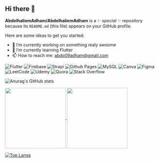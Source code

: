 ## Hi there 👋


**AbdelhaliemAdham/AbdelhaliemAdham** is a ✨ _special_ ✨ repository because its `README.md` (this file) appears on your GitHub profile.

Here are some ideas to get you started:

- 🔭 I’m currently working on something realy awsome
- 🌱 I’m currently learning Flutter 
- 📫 How to reach me: abdo09adham@gmail.com

![Flutter](https://img.shields.io/badge/Flutter-%2302569B.svg?style=for-the-badge&logo=Flutter&logoColor=white)
![Firebase](https://img.shields.io/badge/firebase-a08021?style=for-the-badge&logo=firebase&logoColor=ffcd34)
![Strapi](https://img.shields.io/badge/strapi-%232E7EEA.svg?style=for-the-badge&logo=strapi&logoColor=white)
![Github Pages](https://img.shields.io/badge/github%20pages-121013?style=for-the-badge&logo=github&logoColor=white)
![MySQL](https://img.shields.io/badge/mysql-4479A1.svg?style=for-the-badge&logo=mysql&logoColor=white)
![Canva](https://img.shields.io/badge/Canva-%2300C4CC.svg?style=for-the-badge&logo=Canva&logoColor=white)
![Figma](https://img.shields.io/badge/figma-%23F24E1E.svg?style=for-the-badge&logo=figma&logoColor=white)
![LeetCode](https://img.shields.io/badge/LeetCode-000000?style=for-the-badge&logo=LeetCode&logoColor=#d16c06)
![Udemy](https://img.shields.io/badge/Udemy-A435F0?style=for-the-badge&logo=Udemy&logoColor=white)
![Quora](https://img.shields.io/badge/Quora-%23B92B27.svg?style=for-the-badge&logo=Quora&logoColor=white)
![Stack Overflow](https://img.shields.io/badge/-Stackoverflow-FE7A16?style=for-the-badge&logo=stack-overflow&logoColor=white)


![Anurag's GitHub stats](https://github-readme-stats.vercel.app/api?username=AbdelhaliemAdham&show_icons=true&theme=transparent)


<a href="https://github.com/anuraghazra/github-readme-stats">
  <img height=200 align="center" src="https://github-readme-stats.vercel.app/api?username=anuraghazra" />
</a>
<a href="https://github.com/anuraghazra/convoychat">
  <img height=200 align="center" src="https://github-readme-stats.vercel.app/api/top-langs?username=anuraghazra&layout=compact&langs_count=8&card_width=320" />
</a>


[![Top Langs](https://github-readme-stats.vercel.app/api/top-langs/?username=AbdelhaliemAdham&layout=donut-vertical)](https://github.com/anuraghazra/github-readme-stats)
